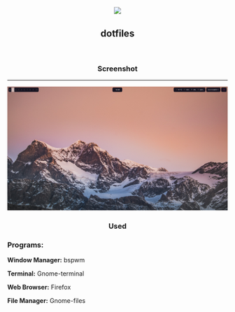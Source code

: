 <p align="center">
  <img width="25%" src="https://avatars1.githubusercontent.com/u/58103738?s=460&u=1db2e930ef3fc6c6d3e3fc6b55e44bef7323ed01&v=4"
</p>

<h2 align="center">
    <b>dotfiles</b> 
    </h2>
<br />

<h3 align="center">
    <b>Screenshot</b>
</h3>
<p align="center"></p>

***
![img](screenshot/desktop.png)

<h3 align="center">
    <b>Used</b>
</h3>
<p align="center"></p>

### Programs:

**Window Manager:** bspwm

**Terminal:** Gnome-terminal

**Web Browser:** Firefox

**File Manager:** Gnome-files


 



